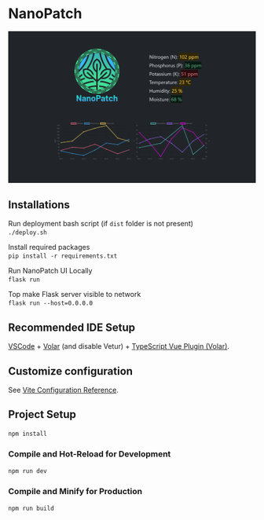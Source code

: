 # NanoPatch
<img src="NanoPatch Web App Screenshot.png" alt="Alt text" width="800"/>

## Installations

Run deployment bash script (if `dist` folder is not present) \
`./deploy.sh`

Install required packages \
`pip install -r requirements.txt`

Run NanoPatch UI Locally \
`flask run`

Top make Flask server visible to network \
`flask run --host=0.0.0.0`

## Recommended IDE Setup

[VSCode](https://code.visualstudio.com/) + [Volar](https://marketplace.visualstudio.com/items?itemName=Vue.volar) (and disable Vetur) + [TypeScript Vue Plugin (Volar)](https://marketplace.visualstudio.com/items?itemName=Vue.vscode-typescript-vue-plugin).

## Customize configuration

See [Vite Configuration Reference](https://vitejs.dev/config/).

## Project Setup

```sh
npm install
```

### Compile and Hot-Reload for Development

```sh
npm run dev
```

### Compile and Minify for Production

```sh
npm run build
```
